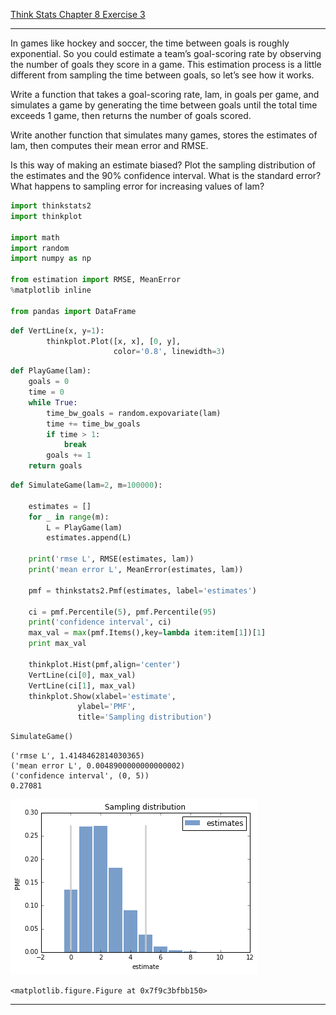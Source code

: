 [Think Stats Chapter 8 Exercise 3](http://greenteapress.com/thinkstats2/html/thinkstats2009.html#toc77)

---


In games like hockey and soccer, the time between goals is roughly exponential. So you could estimate a team’s goal-scoring rate by observing the number of goals they score in a game. This estimation process is a little different from sampling the time between goals, so let’s see how it works.

Write a function that takes a goal-scoring rate, lam, in goals per game, and simulates a game by generating the time between goals until the total time exceeds 1 game, then returns the number of goals scored.

Write another function that simulates many games, stores the estimates of lam, then computes their mean error and RMSE.

Is this way of making an estimate biased? Plot the sampling distribution of the estimates and the 90% confidence interval. What is the standard error? What happens to sampling error for increasing values of lam?


```python
import thinkstats2
import thinkplot

import math
import random
import numpy as np

from estimation import RMSE, MeanError
%matplotlib inline

from pandas import DataFrame
```


```python
def VertLine(x, y=1):
        thinkplot.Plot([x, x], [0, y],
                       color='0.8', linewidth=3)
```


```python
def PlayGame(lam):
    goals = 0
    time = 0
    while True:
        time_bw_goals = random.expovariate(lam)
        time += time_bw_goals
        if time > 1:
            break
        goals += 1
    return goals
```


```python
def SimulateGame(lam=2, m=100000):

    estimates = []
    for _ in range(m):
        L = PlayGame(lam)
        estimates.append(L)

    print('rmse L', RMSE(estimates, lam))
    print('mean error L', MeanError(estimates, lam))

    pmf = thinkstats2.Pmf(estimates, label='estimates')

    ci = pmf.Percentile(5), pmf.Percentile(95)
    print('confidence interval', ci)
    max_val = max(pmf.Items(),key=lambda item:item[1])[1]
    print max_val

    thinkplot.Hist(pmf,align='center')
    VertLine(ci[0], max_val)
    VertLine(ci[1], max_val)
    thinkplot.Show(xlabel='estimate',
               ylabel='PMF',
               title='Sampling distribution')
```


```python
SimulateGame()
```

    ('rmse L', 1.4148462814030365)
    ('mean error L', 0.0048900000000000002)
    ('confidence interval', (0, 5))
    0.27081



![png](output_5_1.png)



    <matplotlib.figure.Figure at 0x7f9c3bfbb150>



---
